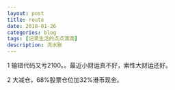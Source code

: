 ```yaml
---
layout: post
title: route
date: 2018-01-26
categories: blog
tags: [记录生活的点点滴滴]
description: 流水账
---
```


1 输错代码又亏2100。。最近小财运真不好，索性大财运还好。

2 大减仓，68%股票仓位加32%港币现金。





